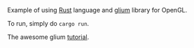 Example of using [Rust](https://www.rust-lang.org/) language and [glium](https://github.com/tomaka/glium) library for OpenGL.

To run, simply do `cargo run`.


The awesome glium [tutorial](http://tomaka.github.io/glium/book/).
